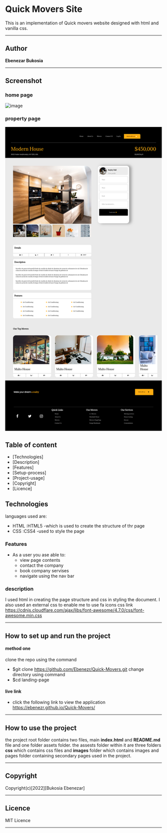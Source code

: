 # Quick Movers Site 

This is an implementation of Quick movers website designed with html and vanilla css. 
***
## Author 

**Ebenezar Bukosia**
***

## Screenshot
### home page
![image](/assets/images/home.png)
### property page
![image](/assets/images/movers-page.png)

## Table of content
- [Technologies]
- [Description]
- [Features]
- [Setup-process]
- [Project-usage]
- [Copyright]
- [Licence]

## Technologies

languages used are: 
- HTML :HTML5 -which is used to create the structure of thr page
- CSS :CSS4 -used to style the page

### Features
* As a user you ase able to:
    - view page contents
    - contact the company
    - book company servises
    - navigate using the nav bar
### description
I used html in creating the page structure and css in styling the document.
I also used an external css to enable me to use fa icons
css link https://cdnjs.cloudflare.com/ajax/libs/font-awesome/4.7.0/css/font-awesome.min.css
*** 
## How to set up and run the project

#### method one
clone the repo using the command
- $git clone https://github.com/Ebenezr/Quick-Movers.git
change directory using command
- $cd landing-page
#### live link
   - click the following link to view the application
 https://ebenezr.github.io/Quick-Movers/
***
## How to use the project

the project root folder contains two files, main **index.html** and **README.md** file and one folder assets folder. the assests folder within it are three folders **css** which contains css files and **images** folder which contains images and pages folder containing secondary pages used in the project.
***
## Copyright
 Copyright(c)[2022][Bukosia Ebenezar]

***
## Licence

MIT Licence
***